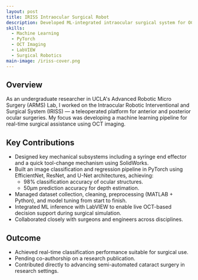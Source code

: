 ```yaml
---
layout: post
title: IRISS Intraocular Surgical Robot
description: Developed ML-integrated intraocular surgical system for OCT-guided cataract procedures, enabling real-time feedback and classification of ocular structures.
skills:
  - Machine Learning
  - PyTorch
  - OCT Imaging
  - LabVIEW
  - Surgical Robotics
main-image: /iriss-cover.png
---
```


## Overview

As an undergraduate researcher in UCLA's Advanced Robotic Micro Surgery (ARMS) Lab, I worked on the Intraocular Robotic Interventional and Surgical System (IRISS) — a teleoperated platform for anterior and posterior ocular surgeries. My focus was developing a machine learning pipeline for real-time surgical assistance using OCT imaging.

## Key Contributions

- Designed key mechanical subsystems including a syringe end effector and a quick tool-change mechanism using SolidWorks.
- Built an image classification and regression pipeline in PyTorch using EfficientNet, ResNet, and U-Net architectures, achieving:
  - 98% classification accuracy of ocular structures.
  - 50μm prediction accuracy for depth estimation.
- Managed dataset collection, cleaning, preprocessing (MATLAB + Python), and model tuning from start to finish.
- Integrated ML inference with LabVIEW to enable live OCT-based decision support during surgical simulation.
- Collaborated closely with surgeons and engineers across disciplines.

## Outcome

- Achieved real-time classification performance suitable for surgical use.
- Pending co-authorship on a research publication.
- Contributed directly to advancing semi-automated cataract surgery in research settings.

